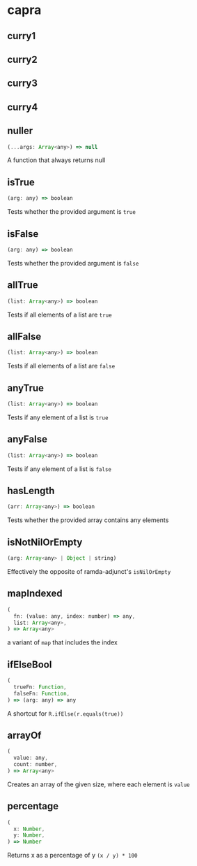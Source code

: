 # capra

## curry1
## curry2
## curry3
## curry4

## nuller
```js
(...args: Array<any>) => null
```
A function that always returns null

## isTrue
```js
(arg: any) => boolean
```
Tests whether the provided argument is `true`

## isFalse
```js
(arg: any) => boolean
```
Tests whether the provided argument is `false`

## allTrue
```js
(list: Array<any>) => boolean
```
Tests if all elements of a list are `true`

## allFalse
```js
(list: Array<any>) => boolean
```
Tests if all elements of a list are `false`

## anyTrue
```js
(list: Array<any>) => boolean
```
Tests if any element of a list is `true`

## anyFalse
```js
(list: Array<any>) => boolean
```
Tests if any element of a list is `false`

## hasLength
```js
(arr: Array<any>) => boolean
```
Tests whether the provided array contains any elements

## isNotNilOrEmpty
```js
(arg: Array<any> | Object | string)
```
Effectively the opposite of ramda-adjunct's `isNilOrEmpty`

## mapIndexed
```js
(
  fn: (value: any, index: number) => any,
  list: Array<any>,
) => Array<any>
```
a variant of `map` that includes the index

## ifElseBool
```js
(
  trueFn: Function,
  falseFn: Function,
) => (arg: any) => any
```
A shortcut for `R.ifElse(r.equals(true))`

## arrayOf
```js
(
  value: any,
  count: number,
) => Array<any>
```
Creates an array of the given size, where each element is `value`

## percentage
```js
(
  x: Number,
  y: Number,
) => Number
```
Returns x as a percentage of y `(x / y) * 100`
